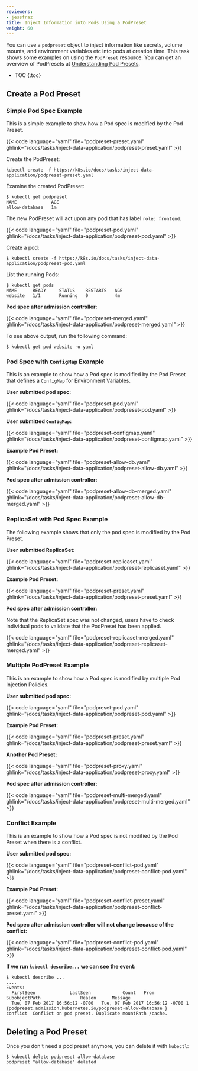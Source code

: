 ```yaml
---
reviewers:
- jessfraz
title: Inject Information into Pods Using a PodPreset
weight: 60
---
```


You can use a `podpreset` object to inject information like secrets, volume
mounts, and environment variables etc into pods at creation time.
This task shows some examples on using the `PodPreset` resource.
You can get an overview of PodPresets at
[Understanding Pod Presets](/docs/concepts/workloads/pods/podpreset/).

* TOC
{:toc}

## Create a Pod Preset

### Simple Pod Spec Example

This is a simple example to show how a Pod spec is modified by the Pod
Preset.

{{< code language="yaml" file="podpreset-preset.yaml" ghlink="/docs/tasks/inject-data-application/podpreset-preset.yaml" >}}

Create the PodPreset:

```shell
kubectl create -f https://k8s.io/docs/tasks/inject-data-application/podpreset-preset.yaml
```

Examine the created PodPreset:

```shell
$ kubectl get podpreset
NAME             AGE
allow-database   1m
```

The new PodPreset will act upon any pod that has label `role: frontend`.

{{< code language="yaml" file="podpreset-pod.yaml" ghlink="/docs/tasks/inject-data-application/podpreset-pod.yaml" >}}

Create a pod:

```shell
$ kubectl create -f https://k8s.io/docs/tasks/inject-data-application/podpreset-pod.yaml
```

List the running Pods:

```shell
$ kubectl get pods
NAME      READY     STATUS    RESTARTS   AGE
website   1/1       Running   0          4m
```

**Pod spec after admission controller:**

{{< code language="yaml" file="podpreset-merged.yaml" ghlink="/docs/tasks/inject-data-application/podpreset-merged.yaml" >}}

To see above output, run the following command:

```shell
$ kubectl get pod website -o yaml
```

### Pod Spec with `ConfigMap` Example

This is an example to show how a Pod spec is modified by the Pod Preset
that defines a `ConfigMap` for Environment Variables.

**User submitted pod spec:**

{{< code language="yaml" file="podpreset-pod.yaml" ghlink="/docs/tasks/inject-data-application/podpreset-pod.yaml" >}}

**User submitted `ConfigMap`:**

{{< code language="yaml" file="podpreset-configmap.yaml" ghlink="/docs/tasks/inject-data-application/podpreset-configmap.yaml" >}}

**Example Pod Preset:**

{{< code language="yaml" file="podpreset-allow-db.yaml" ghlink="/docs/tasks/inject-data-application/podpreset-allow-db.yaml" >}}

**Pod spec after admission controller:**

{{< code language="yaml" file="podpreset-allow-db-merged.yaml" ghlink="/docs/tasks/inject-data-application/podpreset-allow-db-merged.yaml" >}}

### ReplicaSet with Pod Spec Example

The following example shows that only the pod spec is modified by the Pod
Preset.

**User submitted ReplicaSet:**

{{< code language="yaml" file="podpreset-replicaset.yaml" ghlink="/docs/tasks/inject-data-application/podpreset-replicaset.yaml" >}}

**Example Pod Preset:**

{{< code language="yaml" file="podpreset-preset.yaml" ghlink="/docs/tasks/inject-data-application/podpreset-preset.yaml" >}}

**Pod spec after admission controller:**

Note that the ReplicaSet spec was not changed, users have to check individual pods
to validate that the PodPreset has been applied.

{{< code language="yaml" file="podpreset-replicaset-merged.yaml" ghlink="/docs/tasks/inject-data-application/podpreset-replicaset-merged.yaml" >}}

### Multiple PodPreset Example

This is an example to show how a Pod spec is modified by multiple Pod
Injection Policies.

**User submitted pod spec:**

{{< code language="yaml" file="podpreset-pod.yaml" ghlink="/docs/tasks/inject-data-application/podpreset-pod.yaml" >}}

**Example Pod Preset:**

{{< code language="yaml" file="podpreset-preset.yaml" ghlink="/docs/tasks/inject-data-application/podpreset-preset.yaml" >}}

**Another Pod Preset:**

{{< code language="yaml" file="podpreset-proxy.yaml" ghlink="/docs/tasks/inject-data-application/podpreset-proxy.yaml" >}}

**Pod spec after admission controller:**

{{< code language="yaml" file="podpreset-multi-merged.yaml" ghlink="/docs/tasks/inject-data-application/podpreset-multi-merged.yaml" >}}

### Conflict Example

This is an example to show how a Pod spec is not modified by the Pod Preset
when there is a conflict.

**User submitted pod spec:**

{{< code language="yaml" file="podpreset-conflict-pod.yaml" ghlink="/docs/tasks/inject-data-application/podpreset-conflict-pod.yaml" >}}

**Example Pod Preset:**

{{< code language="yaml" file="podpreset-conflict-preset.yaml" ghlink="/docs/tasks/inject-data-application/podpreset-conflict-preset.yaml" >}}

**Pod spec after admission controller will not change because of the conflict:**

{{< code language="yaml" file="podpreset-conflict-pod.yaml" ghlink="/docs/tasks/inject-data-application/podpreset-conflict-pod.yaml" >}}

**If we run `kubectl describe...` we can see the event:**

```shell
$ kubectl describe ...
....
Events:
  FirstSeen             LastSeen            Count   From                    SubobjectPath               Reason      Message
  Tue, 07 Feb 2017 16:56:12 -0700   Tue, 07 Feb 2017 16:56:12 -0700 1   {podpreset.admission.kubernetes.io/podpreset-allow-database }    conflict  Conflict on pod preset. Duplicate mountPath /cache.
```

## Deleting a Pod Preset

Once you don't need a pod preset anymore, you can delete it with `kubectl`:

```shell
$ kubectl delete podpreset allow-database
podpreset "allow-database" deleted
```

